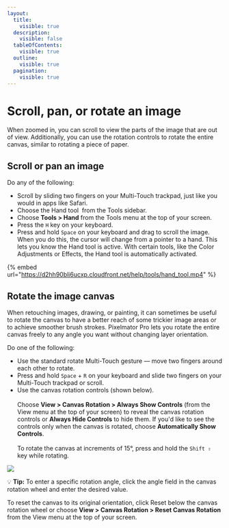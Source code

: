 ```yaml
---
layout:
  title:
    visible: true
  description:
    visible: false
  tableOfContents:
    visible: true
  outline:
    visible: true
  pagination:
    visible: true
---
```


# Scroll, pan, or rotate an image

When zoomed in, you can scroll to view the parts of the image that are out of view. Additionally, you can use the rotation controls to rotate the entire canvas, similar to rotating a piece of paper.

## Scroll or pan an image

Do any of the following:

* Scroll by sliding two fingers on your Multi-Touch trackpad, just like you would in apps like Safari.
* Choose the Hand tool <img src="https://help.pixelmator.com/pixelmator-pro/3.5/assets/English/1613733192000.png" alt="" data-size="line"> from the Tools sidebar.
* Choose **Tools > Hand** from the Tools menu at the top of your screen.
* Press the `H` key on your keyboard.
* Press and hold `Space` on your keyboard and drag to scroll the image. When you do this, the cursor will change from a pointer to a hand. This lets you know the Hand tool is active. With certain tools, like the Color Adjustments or Effects, the Hand tool is automatically activated.

{% embed url="https://d2hh90bli6ucxp.cloudfront.net/help/tools/hand_tool.mp4" %}



## Rotate the image canvas

When retouching images, drawing, or painting, it can sometimes be useful to rotate the canvas to have a better reach of some trickier image areas or to achieve smoother brush strokes. Pixelmator Pro lets you rotate the entire canvas freely to any angle you want without changing layer orientation.

Do one of the following:

* Use the standard rotate Multi-Touch gesture — move two fingers around each other to rotate.
* Press and hold `Space` + `R` on your keyboard and slide two fingers on your Multi-Touch trackpad or scroll.
* Use the canvas rotation controls (shown below). \
  \
  Choose **View > Canvas Rotation > Always Show Controls** (from the View menu at the top of your screen) to reveal the canvas rotation controls or **Always Hide Controls** to hide them. If you'd like to see the controls only when the canvas is rotated, choose **Automatically Show Controls**.\
  \
  To rotate the canvas at increments of 15°, press and hold the `Shift ⇧` key while rotating.

![](https://help.pixelmator.com/pixelmator-pro/3.5/assets/English/1651485819000.jpeg)

:bulb: **Tip:** To enter a specific rotation angle, click the angle field in the canvas rotation wheel and enter the desired value.

To reset the canvas to its original orientation, click Reset below the canvas rotation wheel or choose **View > Canvas Rotation > Reset Canvas Rotation** from the View menu at the top of your screen.
